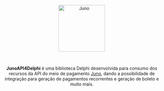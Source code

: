 <p align="center">
  <a href="https://github.com/alepmedeiros/JunoAPI4Delphi/tree/master/imagens/logo.svg">
    <img alt="Juno" height="150" src="https://github.com/alepmedeiros/JunoAPI4Delphi/tree/master/imagens/logo.svg">
  </a>  
</p><br>
<p align="center">
  <b>JunoAPI4Delphi</b> é uma biblioteca Delphi desenvolvida para consumo dos recursos da API do meio de pagamento <a href="https://juno.com.br/">Juno</a>, dando a possibilidade de integração para geração de pagamentos recorrentes e geração de boleto e muito mais.
